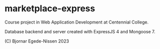 # marketplace-express


Course project in Web Application Development at Centennial College.


Database backend and server created with ExpressJS 4 and Mongoose 7.


(C) Bjornar Egede-Nissen 2023
